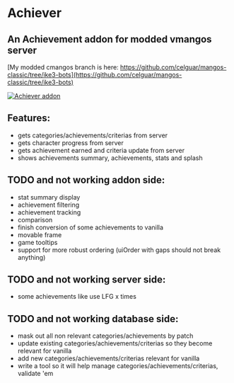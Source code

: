# Achiever
## An Achievement addon for modded vmangos server
[My modded cmangos branch is here: https://github.com/celguar/mangos-classic/tree/ike3-bots](https://github.com/celguar/mangos-classic/tree/ike3-bots)

[![Achiever addon](https://i.postimg.cc/Kz1WLNMy/Achiever-Summary.jpg)](https://i.postimg.cc/Kz1WLNMy/Achiever-Summary.jpg)

## Features:
- gets categories/achievements/criterias from server
- gets character progress from server
- gets achievement earned and criteria update from server
- shows achievements summary, achievements, stats and splash

## TODO and not working addon side:
- stat summary display
- achievement filtering
- achievement tracking
- comparison
- finish conversion of some achievements to vanilla
- movable frame
- game tooltips
- support for more robust ordering (uiOrder with gaps should not break anything)

## TODO and not working server side:
- some achievements like use LFG x times

## TODO and not working database side:
- mask out all non relevant categories/achievements by patch
- update existing categories/achievements/criterias so they become relevant for vanilla
- add new categories/achievements/criterias relevant for vanilla
- write a tool so it will help manage categories/achievements/criterias, validate 'em

